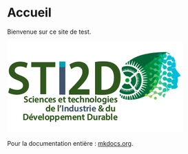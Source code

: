 # Accueil

Bienvenue sur ce site de test.

![Logo STI2D](images/Logo-STI2D.png)

Pour la documentation entière : [mkdocs.org](https://www.mkdocs.org).

